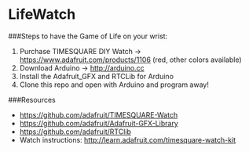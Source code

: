 # LifeWatch

###Steps to have the Game of Life on your wrist:

1. Purchase TIMESQUARE DIY Watch -> https://www.adafruit.com/products/1106 (red, other colors available)
2. Download Arduino -> http://arduino.cc
3. Install the Adafruit_GFX and RTCLib for Arduino
4. Clone this repo and open with Arduino and program away!

###Resources
* https://github.com/adafruit/TIMESQUARE-Watch
* https://github.com/adafruit/Adafruit-GFX-Library
* https://github.com/adafruit/RTClib
* Watch instructions: http://learn.adafruit.com/timesquare-watch-kit
